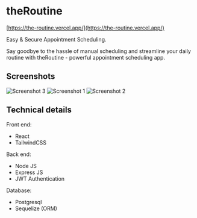 # theRoutine

[https://the-routine.vercel.app/](https://the-routine.vercel.app/)

Easy & Secure Appointment Scheduling.

Say goodbye to the hassle of manual scheduling and streamline your daily routine with theRoutine - powerful appointment scheduling app.

## Screenshots

![Screenshot 3](https://raw.github.com/suprabathk/theRoutine/master/Screenshots/image3.png)
![Screenshot 1](https://raw.github.com/suprabathk/theRoutine/master/Screenshots/image1.png)
![Screenshot 2](https://raw.github.com/suprabathk/theRoutine/master/Screenshots/image2.png)

## Technical details

Front end:

- React
- TailwindCSS

Back end:

- Node JS
- Express JS
- JWT Authentication

Database:

- Postgresql
- Sequelize (ORM)
